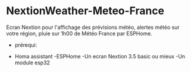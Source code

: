 # NextionWeather-Meteo-France
Ecran Nextion pour l'affichage des prévisions météo, alertes météo sur votre région, pluie sur 1h00 de Météo France par ESPHome.

- prérequi:

 - Homa assistant
  -ESPHome
  -Un ecran Nextion 3.5 basic ou mieux
  -Un module esp32





